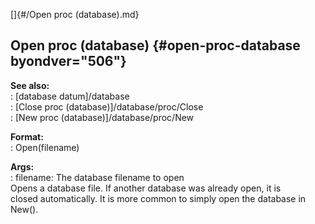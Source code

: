 []{#/Open proc (database).md}    
## Open proc (database) {#open-proc-database byondver="506"}    
**See also:**    
:   [database datum]/database    
:   [Close proc (database)]/database/proc/Close    
:   [New proc (database)]/database/proc/New    
<!-- -->    
**Format:**    
:   Open(filename)    
<!-- -->    
**Args:**    
:   filename: The database filename to open    
Opens a database file. If another database was already open, it is    
closed automatically. It is more common to simply open the database in    
New().  